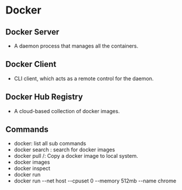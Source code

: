 # Docker

## Docker Server
* A daemon process that manages all the containers.

## Docker Client
* CLI client, which acts as a remote control for the daemon.

## Docker Hub Registry
* A cloud-based collection of docker images.

## Commands
* docker: list all sub commands
* docker search <image>: search for docker images
* docker pull <username>/<repository>: Copy a docker image to local system.
* docker images
* docker inspect
* docker run <image> <command>
* docker run --net host --cpuset 0 --memory 512mb --name chrome <image> <command>
